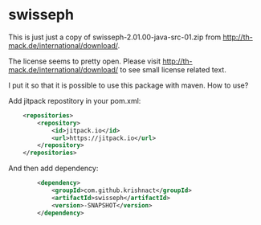 # swisseph
This is just just a copy of swisseph-2.01.00-java-src-01.zip from http://th-mack.de/international/download/.

The license seems to pretty open. Please visit http://th-mack.de/international/download/ to see small license related text.

I put it so that it is possible to use this package with maven. 
How to use?

Add jitpack repostitory in your pom.xml:
```xml
	<repositories>
		<repository>
			<id>jitpack.io</id>
			<url>https://jitpack.io</url>
		</repository>
	</repositories>
```
And then add dependency:
```xml
		<dependency>
			<groupId>com.github.krishnact</groupId>
			<artifactId>swisseph</artifactId>
			<version>-SNAPSHOT</version>
		</dependency>
```
